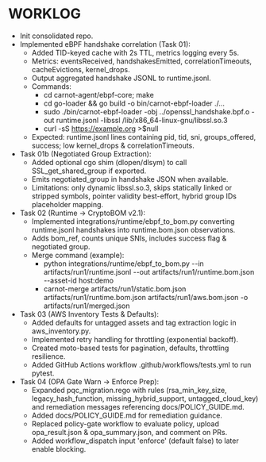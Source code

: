 # WORKLOG

- Init consolidated repo.
- Implemented eBPF handshake correlation (Task 01):
	- Added TID-keyed cache with 2s TTL, metrics logging every 5s.
	- Metrics: eventsReceived, handshakesEmitted, correlationTimeouts, cacheEvictions, kernel_drops.
	- Output aggregated handshake JSONL to runtime.jsonl.
	- Commands:
		- cd carnot-agent/ebpf-core; make
		- cd go-loader && go build -o bin/carnot-ebpf-loader ./...
		- sudo ./bin/carnot-ebpf-loader -obj ../openssl_handshake.bpf.o -out runtime.jsonl -libssl /lib/x86_64-linux-gnu/libssl.so.3
		- curl -sS https://example.org >$null
	- Expected: runtime.jsonl lines containing pid, tid, sni, groups_offered, success; low kernel_drops & correlationTimeouts.
- Task 01b (Negotiated Group Extraction):
	- Added optional cgo shim (dlopen/dlsym) to call SSL_get_shared_group if exported.
	- Emits negotiated_group in handshake JSON when available.
	- Limitations: only dynamic libssl.so.3, skips statically linked or stripped symbols, pointer validity best-effort, hybrid group IDs placeholder mapping.
- Task 02 (Runtime → CryptoBOM v2.1):
	- Implemented integrations/runtime/ebpf_to_bom.py converting runtime.jsonl handshakes into runtime.bom.json observations.
	- Adds bom_ref, counts unique SNIs, includes success flag & negotiated group.
	- Merge command (example):
		- python integrations/runtime/ebpf_to_bom.py --in artifacts/run1/runtime.jsonl --out artifacts/run1/runtime.bom.json --asset-id host:demo
		- carnot-merge artifacts/run1/static.bom.json artifacts/run1/runtime.bom.json artifacts/run1/aws.bom.json -o artifacts/run1/merged.json
- Task 03 (AWS Inventory Tests & Defaults):
	- Added defaults for untagged assets and tag extraction logic in aws_inventory.py.
	- Implemented retry handling for throttling (exponential backoff).
	- Created moto-based tests for pagination, defaults, throttling resilience.
	- Added GitHub Actions workflow .github/workflows/tests.yml to run pytest.
- Task 04 (OPA Gate Warn → Enforce Prep):
	- Expanded pqc_migration.rego with rules (rsa_min_key_size, legacy_hash_function, missing_hybrid_support, untagged_cloud_key) and remediation messages referencing docs/POLICY_GUIDE.md.
	- Added docs/POLICY_GUIDE.md for remediation guidance.
	- Replaced policy-gate workflow to evaluate policy, upload opa_result.json & opa_summary.json, and comment on PRs.
	- Added workflow_dispatch input 'enforce' (default false) to later enable blocking.
